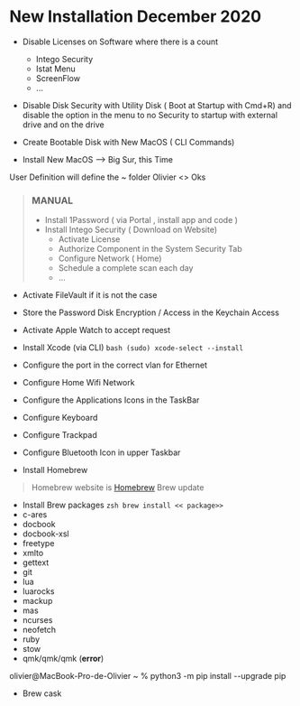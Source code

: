 # New Installation December 2020

* Disable Licenses on Software where there is a count
  * Intego Security
  * Istat Menu
  * ScreenFlow
  * ...
* Disable Disk Security with Utility Disk ( Boot at Startup with Cmd+R) and disable the option in the menu to no Security to startup with external drive and on the drive

* Create Bootable Disk with New MacOS ( CLI Commands)

* Install New MacOS --> Big Sur, this Time

User Definition will define the ~ folder
Olivier <> Oks

> ### MANUAL 
> * Install 1Password ( via Portal , install app and code )
> * Install Intego Security ( Download on Website)
>   * Activate License
>   * Authorize Component in the System Security Tab
>   * Configure Network ( Home)
>   * Schedule a complete scan each day
>   * ...

* Activate FileVault if it is not the case
* Store the Password Disk Encryption / Access in the Keychain Access
* Activate Apple Watch to accept request

* Install Xcode (via CLI)
```bash (sudo) xcode-select --install ```

* Configure the port in the correct vlan for Ethernet
* Configure Home Wifi Network

* Configure the Applications Icons in the TaskBar
* Configure Keyboard
* Configure Trackpad
* Configure Bluetooth Icon in upper Taskbar

* Install Homebrew
> Homebrew website is [Homebrew](https://brew.sh/index_fr)
> Brew update

* Install Brew packages
```zsh brew install << package>>```
 * c-ares
 * docbook
 * docbook-xsl
 * freetype
 * xmlto
 * gettext
 * git
 * lua
 * luarocks
 * mackup
 * mas
 * ncurses
 * neofetch
 * ruby
 * stow
 * qmk/qmk/qmk (**error**)
 
 olivier@MacBook-Pro-de-Olivier ~ % python3 -m pip install --upgrade pip

* Brew cask

 
 
